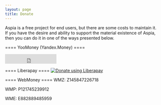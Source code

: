 ```yaml
---
layout: page
title: Donate
---
```


Aspia is a free project for end users, but there are some costs to maintain it. If you have the desire and ability to support the material existence of Aspia, then you can do it in one of the ways presented below.

==== YooMoney (Yandex.Money) ====
<iframe src="https://yoomoney.ru/quickpay/button-widget?targets=%D0%9F%D0%BE%D0%B4%D0%B4%D0%B5%D1%80%D0%B6%D0%B0%D1%82%D1%8C%20Aspia&amp;default-sum=500&amp;button-text=11&amp;yamoney-payment-type=on&amp;button-size=s&amp;button-color=orange&amp;successURL=https%3A%2F%2Faspia.org%2Fru&amp;quickpay=small&amp;account=41001133379240&amp;" width="170" height="32" frameborder="0" scrolling="no"></iframe>


==== Liberapay ====
<a href="https://liberapay.com/dchapyshev/donate"><img src="https://liberapay.com/assets/widgets/donate.svg" alt="Donate using Liberapay" /></a>


==== WebMoney ====
WMZ: Z145847226718

WMP: P121745239912

WME: E882889485959